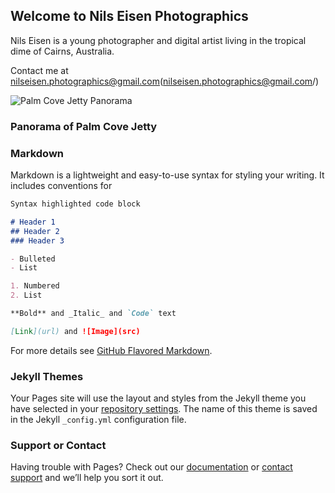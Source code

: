 ## Welcome to Nils Eisen Photographics

Nils Eisen is a young photographer and digital artist living in the tropical dime of Cairns, Australia.

Contact me at nilseisen.photographics@gmail.com(nilseisen.photographics@gmail.com/)

![Palm Cove Jetty Panorama](https://nilseisen-photographics.github.io/images/PalmCovePanorama.jpg)
### Panorama of Palm Cove Jetty

### Markdown

Markdown is a lightweight and easy-to-use syntax for styling your writing. It includes conventions for

```markdown
Syntax highlighted code block

# Header 1
## Header 2
### Header 3

- Bulleted
- List

1. Numbered
2. List

**Bold** and _Italic_ and `Code` text

[Link](url) and ![Image](src)
```

For more details see [GitHub Flavored Markdown](https://guides.github.com/features/mastering-markdown/).

### Jekyll Themes

Your Pages site will use the layout and styles from the Jekyll theme you have selected in your [repository settings](https://github.com/nilseisen-photographics/nilseisen-photographics.github.io/settings). The name of this theme is saved in the Jekyll `_config.yml` configuration file.

### Support or Contact

Having trouble with Pages? Check out our [documentation](https://help.github.com/categories/github-pages-basics/) or [contact support](https://github.com/contact) and we’ll help you sort it out.
